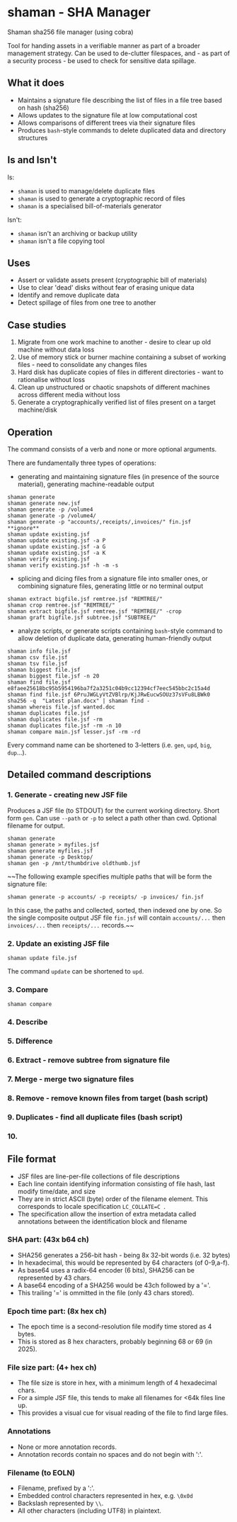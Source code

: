 # shaman - SHA Manager
Shaman sha256 file manager (using cobra)

Tool for handing assets in a verifiable manner as part of a broader management strategy. Can be used to de-clutter filespaces, and - as part of a security process - be used to check for sensitive data spillage.


## What it does
* Maintains a signature file describing the list of files in a file tree based on hash (sha256)
* Allows updates to the signature file at low computational cost
* Allows comparisons of different trees via their signature files
* Produces `bash`-style commands to delete duplicated data and directory structures

## Is and Isn't
Is:
* `shaman` is used to manage/delete duplicate files
* `shaman` is used to generate a cryptographic record of files
* `shaman` is a specialised bill-of-materials generator

Isn't:
* `shaman` isn't an archiving or backup utility
* `shaman` isn't a file copying tool


## Uses
* Assert or validate assets present (cryptographic bill of materials)
* Use to clear 'dead' disks without fear of erasing unique data
* Identify and remove duplicate data
* Detect spillage of files from one tree to another

## Case studies
1. Migrate from one work machine to another - desire to clear up old machine without data loss
2. Use of memory stick or burner machine containing a subset of working files - need to consolidate any changes files
3. Hard disk has duplicate copies of files in different directories - want to rationalise without loss
4. Clean up unstructured or chaotic snapshots of different machines across different media without loss
5. Generate a cryptographically verified list of files present on a target machine/disk

## Operation
The command consists of a verb and none or more optional arguments.

There are fundamentally three types of operations:
* generating and maintaining signature files (in presence of the source material), generating machine-readable output
``` 
shaman generate
shaman generate new.jsf
shaman generate -p /volume4
shaman generate -p /volume4/
shaman generate -p "accounts/,receipts/,invoices/" fin.jsf     **ignore**
shaman update existing.jsf
shaman update existing.jsf -a P
shaman update existing.jsf -a G
shaman update existing.jsf -a K
shaman verify existing.jsf
shaman verify existing.jsf -h -m -s
```

* splicing and dicing files from a signature file into smaller ones, or combining signature files, generating little or no terminal output
```
shaman extract bigfile.jsf remtree.jsf "REMTREE/"
shaman crop remtree.jsf "REMTREE/"
shaman extract bigfile.jsf remtree.jsf "REMTREE/" -crop
shaman graft bigfile.jsf subtree.jsf "SUBTREE/"
```

* analyze scripts, or generate scripts containing `bash`-style command to allow deletion of duplicate data, generating human-friendly output
```
shaman info file.jsf
shaman csv file.jsf
shaman tsv file.jsf
shaman biggest file.jsf
shaman biggest file.jsf -n 20
shaman find file.jsf e8faee25618bc95b5954196ba7f2a3251c04b9cc12394cf7eec545bbc2c15a4d
shaman find file.jsf 6PruJWGLyVtZVBlrp/KjJRwEucwSOUz37sVFu8LBWk0
sha256 -q  "Latest plan.docx" | shaman find - 
shaman whereis file.jsf wanted.doc
shaman duplicates file.jsf
shaman duplicates file.jsf -rm
shaman duplicates file.jsf -rm -n 10
shaman compare main.jsf lesser.jsf -rm -rd
```

Every command name can be shortened to 3-letters (i.e. `gen`, `upd`, `big`, `dup`...).

## Detailed command descriptions

### 1. Generate - creating new JSF file
Produces a JSF file (to STDOUT) for the current working directory.  Short form `gen`. Can use `--path` or `-p` to select a path other than cwd.  Optional filename for output.
```
shaman generate
shaman generate > myfiles.jsf
shaman generate myfiles.jsf
shaman generate -p Desktop/
shaman gen -p /mnt/thumbdrive oldthumb.jsf
```

~~The following example specifies multiple paths that will be form the signature file:
```
shaman generate -p accounts/ -p receipts/ -p invoices/ fin.jsf
```
In this case, the paths and collected, sorted, then indexed one by one.  So the single composite output JSF file `fin.jsf` will contain `accounts/...` then `invoices/...` then `receipts/...` records.~~


### 2. Update an existing JSF file

```
shaman update file.jsf
```
The command `update` can be shortened to `upd`.

### 3. Compare
```
shaman compare
```

### 4. Describe

### 5. Difference

### 6. Extract - remove subtree from signature file

### 7. Merge - merge two signature files

### 8. Remove - remove known files from target (bash script)

### 9. Duplicates - find all duplicate files (bash script)

### 10. 

## File format
* JSF files are line-per-file collections of file descriptions
* Each line contain identifying information consisting of file hash, last modify time/date, and size
* They are in strict ASCII (byte) order of the filename element.  This corresponds to locale specification `LC_COLLATE=C `.
* The specification allow the insertion of extra metadata called annotations between the identification block and filename

### SHA part:  (43x b64 ch)

* SHA256 generates a 256-bit hash - being 8x 32-bit words (i.e. 32 bytes)
* In hexadecimal, this would be represented by 64 characters (of 0-9,a-f).
* As base64 uses a radix-64 encoder (6 bits), SHA256 can be represented by 43 chars.
* A base64 encoding of a SHA256 would be 43ch followed by a '='.
* This trailing '=' is ommitted in the file (only 43 chars stored).

### Epoch time part: (8x hex ch)

* The epoch time is a second-resolution file modify time stored as 4 bytes.
* This is stored as 8 hex characters, probably beginning 68 or 69 (in 2025).

### File size part: (4+ hex ch)

* The file size is store in hex, with a minimum length of 4 hexadecimal chars.
* For a simple JSF file, this tends to make all filenames for <64k files line up.
* This provides a visual cue for visual reading of the file to find large files. 

### Annotations

* None or more annotation records.
* Annotation records contain no spaces and do not begin with ':'.

### Filename (to EOLN)
* Filename, prefixed by a ':'.
* Embedded control characters represented in hex, e.g. `\0x0d`
* Backslash represented by `\\`.
* All other characters (including UTF8) in plaintext.
